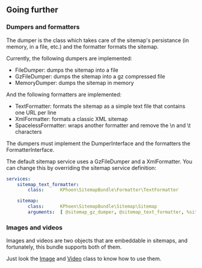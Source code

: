 ## Going further

### Dumpers and formatters

The dumper is the class which takes care of the sitemap's persistance (in
memory, in a file, etc.) and the formatter formats the sitemap.

Currently, the following dumpers are implemented:

  * FileDumper: dumps the sitemap into a file
  * GzFileDumper: dumps the sitemap into a gz compressed file
  * MemoryDumper: dumps the sitemap in memory

And the following formatters are implemented:

  * TextFormatter: formats the sitemap as a simple text file that contains one URL per line
  * XmlFormatter: formats a classic XML sitemap
  * SpacelessFormatter: wraps another formatter and remove the \n and \t characters

The dumpers must implement the DumperInterface and the formatters the
FormatterInterface.

The default sitemap service uses a GzFileDumper and a XmlFormatter. You can
change this by overriding the sitemap service definition:

```yml
services:
    sitemap_text_formatter:
        class:      KPhoen\SitemapBundle\Formatter\TextFormatter

    sitemap:
        class:      KPhoen\SitemapBundle\Sitemap\Sitemap
        arguments:  [ @sitemap_gz_dumper, @sitemap_text_formatter, %sitemap.config.base_host%, %sitemap.config.base_host_sitemap%, %sitemap.config.limit% ]
```

### Images and videos

Images and videos are two objects that are embeddable in sitemaps, and
fortunately, this bundle supports both of them.

Just look the [Image](https://github.com/K-Phoen/KPhoenSitemapBundle/blob/master/Entity/Image.php) and [Video](https://github.com/K-Phoen/KPhoenSitemapBundle/blob/master/Entity/Video.php) class to know how to use them.
